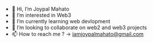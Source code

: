 - 👋 Hi, I’m Joypal Mahato 
- 👀 I’m interested in Web3
- 🌱 I’m currently learning web devlopment
- 💞️ I’m looking to collaborate on web2 and web3 projects
- 📫 How to reach me ? 
  -> iamjoypalmahato@gmail.com


<!---
iamjoypalmahato/iamjoypalmahato is a ✨ special ✨ repository because its `README.md` (this file) appears on your GitHub profile.
You can click the Preview link to take a look at your changes.
--->
